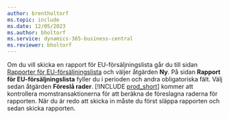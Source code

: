 ```yaml
---
author: brentholtorf
ms.topic: include
ms.date: 12/05/2023
ms.author: bholtorf
ms.service: dynamics-365-business-central
ms.reviewer: bholtorf
---
```


Om du vill skicka en rapport för EU-försäljningslista går du till sidan [Rapporter för EU-försäljningslista](https://businesscentral.dynamics.com?page=321) och väljer åtgärden **Ny**. På sidan **Rapport för EU-försäljningslista** fyller du i perioden och andra obligatoriska fält. Välj sedan åtgärden **Föreslå rader**. [!INCLUDE [prod_short](../includes/prod_short.md)] kommer att kontrollera momstransaktionerna för att beräkna de föreslagna raderna för rapporten. När du är redo att skicka in måste du först släppa rapporten och sedan skicka rapporten.
